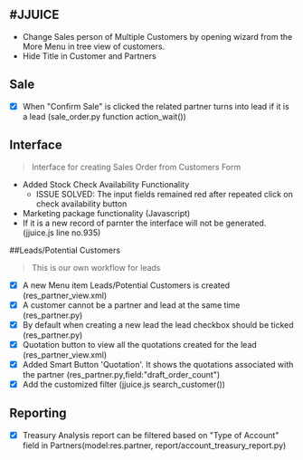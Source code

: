 #JJUICE
------

- Change Sales person of Multiple Customers by opening wizard from the More Menu in tree view of customers. 
- Hide Title in Customer and Partners

## Sale

- [x] When "Confirm Sale" is clicked the related partner turns into lead if it is a lead (sale_order.py function action_wait())

## Interface

> Interface for creating Sales Order from Customers Form

- Added Stock Check Availability Functionality
	* ISSUE SOLVED: The input fields remained red after repeated click on check availability button
- Marketing package functionality (Javascript)
- If it is a new record of parnter the interface will not be generated. (jjuice.js line no.935)
 	 

##Leads/Potential Customers 

> This is our own workflow for leads

- [x] A new Menu item Leads/Potential Customers is created (res_partner_view.xml)
- [x] A customer cannot be a partner and lead at the same time (res_partner.py) 
- [x] By default when creating a new lead the lead checkbox should be ticked (res_partner.py)	
- [x] Quotation button to view all the quotations created for the lead (res_partner_view.xml)
- [x] Added Smart Button 'Quotation'. It shows the quotations associated with the partner (res_partner.py,field:"draft_order_count") 
- [x] Add the customized filter (jjuice.js search_customer())

## Reporting

- [x] Treasury Analysis report can be filtered based on "Type of Account" field in Partners(model:res.partner, report/account_treasury_report.py) 
